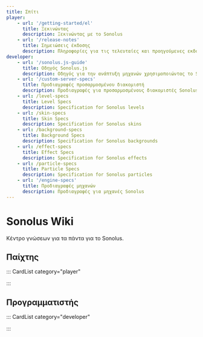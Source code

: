 ```yaml
---
title: Σπίτι
player:
    - url: '/getting-started/el'
      title: Ξεκινώντας
      description: Ξεκινώντας με το Sonolus
    - url: '/release-notes'
      title: Σημειώσεις έκδοσης
      description: Πληροφορίες για τις τελευταίες και προηγούμενες εκδόσεις του Sonolus
developer:
    - url: '/sonolus.js-guide'
      title: Οδηγός Sonolus.js
      description: Οδηγός για την ανάπτυξη μηχανών χρησιμοποιώντας το Sonolus.js
    - url: '/custom-server-specs'
      title: Προδιαγραφές προσαρμοσμένου διακομιστή
      description: Προδιαγραφές για προσαρμοσμένους διακομιστές Sonolus
    - url: /level-specs
      title: Level Specs
      description: Specification for Sonolus levels
    - url: /skin-specs
      title: Skin Specs
      description: Specification for Sonolus skins
    - url: /background-specs
      title: Background Specs
      description: Specification for Sonolus backgrounds
    - url: /effect-specs
      title: Effect Specs
      description: Specification for Sonolus effects
    - url: /particle-specs
      title: Particle Specs
      description: Specification for Sonolus particles
    - url: '/engine-specs'
      title: Προδιαγραφές μηχανών
      description: Προδιαγραφές για μηχανές Sonolus
---
```


# Sonolus Wiki

Κέντρο γνώσεων για τα πάντα για το Sonolus.

## Παίχτης

::: CardList category="player"

:::

## Προγραμματιστής

::: CardList category="developer"

:::

